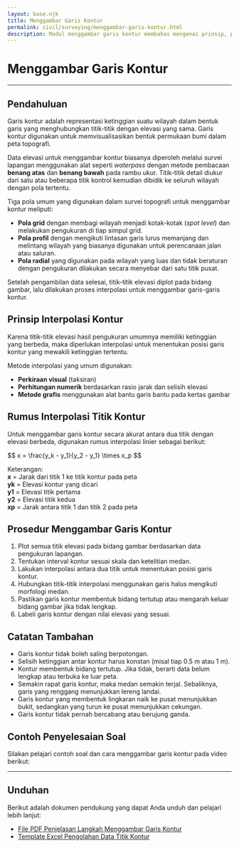 ```yaml
---
layout: base.njk
title: Menggambar Garis Kontur
permalink: civil/surveying/menggambar-garis-kontur.html
description: Modul menggambar garis kontur membahas mengenai prinsip, prosedur, dan kaidah menggambar garis kontur pada peta topografi berdasarkan data elevasi hasil survei lapangan.
---
```


<div class="content-section">
  <h1>Menggambar Garis Kontur</h1>
</div>
<div class="content-hr"><hr></div>
<div class="content-section">
  <h2 id="pendahuluan">Pendahuluan</h2>
  <p>
    Garis kontur adalah representasi ketinggian suatu wilayah dalam bentuk garis yang menghubungkan titik-titik dengan elevasi yang sama. Garis kontur digunakan untuk memvisualisasikan bentuk permukaan bumi dalam peta topografi.
  </p>
  <p>
    Data elevasi untuk menggambar kontur biasanya diperoleh melalui survei lapangan menggunakan alat seperti <em>waterpass</em> dengan metode pembacaan <strong>benang atas</strong> dan <strong>benang bawah</strong> pada rambu ukur. Titik-titik detail diukur dari satu atau beberapa titik kontrol kemudian dibidik ke seluruh wilayah dengan pola tertentu.
  </p>
  <p>
    Tiga pola umum yang digunakan dalam survei topografi untuk menggambar kontur meliputi:
  </p>
  <ul>
    <li><strong>Pola grid</strong> dengan membagi wilayah menjadi kotak-kotak (<i>spot level</i>) dan melakukan pengukuran di tiap simpul grid.</li>
    <li><strong>Pola profil</strong> dengan mengikuti lintasan garis lurus memanjang dan melintang wilayah yang biasanya digunakan untuk perencanaan jalan atau saluran.</li>
    <li><strong>Pola radial</strong> yang digunakan pada wilayah yang luas dan tidak beraturan dengan pengukuran dilakukan secara menyebar dari satu titik pusat.</li>
  </ul>
  <p>
    Setelah pengambilan data selesai, titik-titik elevasi diplot pada bidang gambar, lalu dilakukan proses interpolasi untuk menggambar garis-garis kontur.
  </p>
  <h2 id="prinsip-interpolasi-kontur">Prinsip Interpolasi Kontur</h2>
  <p>
    Karena titik-titik elevasi hasil pengukuran umumnya memiliki ketinggian yang berbeda, maka diperlukan interpolasi untuk menentukan posisi garis kontur yang mewakili ketinggian tertentu.
  </p>
  <p>
    Metode interpolasi yang umum digunakan:
  </p>
  <ul>
    <li><strong>Perkiraan visual</strong> (taksiran)</li>
    <li><strong>Perhitungan numerik</strong> berdasarkan rasio jarak dan selisih elevasi</li>
    <li><strong>Metode grafis</strong> menggunakan alat bantu garis bantu pada kertas gambar</li>
  </ul>
  <h2 id="rumus-interpolasi-kontur">Rumus Interpolasi Titik Kontur</h2>
  <p>Untuk menggambar garis kontur secara akurat antara dua titik dengan elevasi berbeda, digunakan rumus interpolasi linier sebagai berikut:</p>
  <p>
    $$ x = \frac{y_k - y_1}{y_2 - y_1} \times x_p $$
  </p>
  <p>
    Keterangan:<br>
    <strong>x</strong> = Jarak dari titik 1 ke titik kontur pada peta <br>
    <strong>yk</strong> = Elevasi kontur yang dicari <br>
    <strong>y1</strong> = Elevasi titik pertama <br>
    <strong>y2</strong> = Elevasi titik kedua <br>
    <strong>xp</strong> = Jarak antara titik 1 dan titik 2 pada peta
  </p>
  <h2 id="prosedur-menggambar-kontur">Prosedur Menggambar Garis Kontur</h2>
  <ol>
    <li>Plot semua titik elevasi pada bidang gambar berdasarkan data pengukuran lapangan.</li>
    <li>Tentukan interval kontur sesuai skala dan ketelitian medan.</li>
    <li>Lakukan interpolasi antara dua titik untuk menentukan posisi garis kontur.</li>
    <li>Hubungkan titik-titik interpolasi menggunakan garis halus mengikuti morfologi medan.</li>
    <li>Pastikan garis kontur membentuk bidang tertutup atau mengarah keluar bidang gambar jika tidak lengkap.</li>
    <li>Labeli garis kontur dengan nilai elevasi yang sesuai.</li>
  </ol>
  <h2 id="catatan">Catatan Tambahan</h2>
  <ul>
    <li>Garis kontur tidak boleh saling berpotongan.</li>
    <li>Selisih ketinggian antar kontur harus konstan (misal tiap 0.5 m atau 1 m).</li>
    <li>Kontur membentuk bidang tertutup. Jika tidak, berarti data belum lengkap atau terbuka ke luar peta.</li>
    <li>Semakin rapat garis kontur, maka medan semakin terjal. Sebaliknya, garis yang renggang menunjukkan lereng landai.</li>
    <li>Garis kontur yang membentuk lingkaran naik ke pusat menunjukkan bukit, sedangkan yang turun ke pusat menunjukkan cekungan.</li>
    <li>Garis kontur tidak pernah bercabang atau berujung ganda.</li>
  </ul>
  <h2 id="contoh">Contoh Penyelesaian Soal</h2>
  <p>Silakan pelajari contoh soal dan cara menggambar garis kontur pada video berikut:</p>
</div>
<div class="content-hr"><hr></div>
<div class="content-section">
  <h2 id="unduhan">Unduhan</h2>
  <p>Berikut adalah dokumen pendukung yang dapat Anda unduh dan pelajari lebih lanjut:</p>
  <ul>
    <li>
      <a href="https://exe.io/CEtlWmcy" target="_blank" rel="noopener noreferrer">File PDF Penjelasan Langkah Menggambar Garis Kontur</a>
    </li>
    <li>
      <a href="https://exe.io/WkoEx" target="_blank" rel="noopener noreferrer">Template Excel Pengolahan Data Titik Kontur</a>
    </li>
  </ul>
</div>